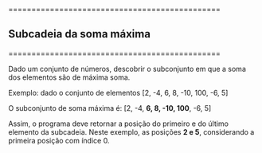 ==============================================
## Subcadeia da soma máxima
==============================================

Dado um conjunto de números, descobrir o subconjunto em que a soma dos elementos são de máxima soma. 

Exemplo: dado o conjunto de elementos 
[2, -4, 6, 8, -10, 100, -6, 5]

O subconjunto de soma máxima é:
[2, -4, **6, 8, -10, 100**, -6, 5]

Assim, o programa deve retornar a posição do primeiro e do último elemento da subcadeia. 
Neste exemplo, as posições **2 e 5**, considerando a primeira posição com índice 0.
